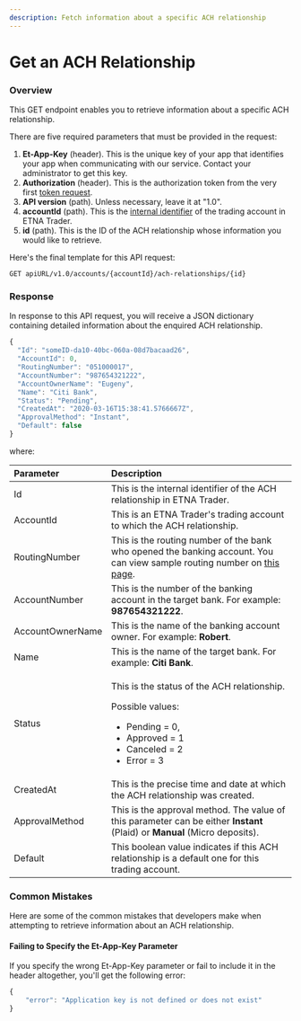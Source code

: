 ```yaml
---
description: Fetch information about a specific ACH relationship
---
```


# Get an ACH Relationship

### Overview

This GET endpoint enables you to retrieve information about a specific ACH relationship.

There are five required parameters that must be provided in the request:

1. **Et-App-Key** \(header\). This is the unique key of your app that identifies your app when communicating with our service. Contact your administrator to get this key.
2. **Authorization** \(header\). This is the authorization token from the very first [token request](../authentication/).
3. **API version** \(path\). Unless necessary, leave it at "1.0".
4. **accountId** \(path\). This is the [internal identifier](../user-accounts/list-users-accounts/) of the trading account in ETNA Trader.
5. **id** \(path\). This is the ID of the ACH relationship whose information you would like to retrieve.

Here's the final template for this API request:

```text
GET apiURL/v1.0/accounts/{accountId}/ach-relationships/{id}
```

### Response

In response to this API request, you will receive a JSON dictionary containing detailed information about the enquired ACH relationship.

```javascript
{
  "Id": "someID-da10-40bc-060a-08d7bacaad26",
  "AccountId": 0,
  "RoutingNumber": "051000017",
  "AccountNumber": "987654321222",
  "AccountOwnerName": "Eugeny",
  "Name": "Citi Bank",
  "Status": "Pending",
  "CreatedAt": "2020-03-16T15:38:41.5766667Z",
  "ApprovalMethod": "Instant",
  "Default": false
}
```

where:

<table>
  <thead>
    <tr>
      <th style="text-align:left">Parameter</th>
      <th style="text-align:left">Description</th>
    </tr>
  </thead>
  <tbody>
    <tr>
      <td style="text-align:left">Id</td>
      <td style="text-align:left">This is the internal identifier of the ACH relationship in ETNA Trader.</td>
    </tr>
    <tr>
      <td style="text-align:left">AccountId</td>
      <td style="text-align:left">This is an ETNA Trader&apos;s trading account to which the ACH relationship.</td>
    </tr>
    <tr>
      <td style="text-align:left">RoutingNumber</td>
      <td style="text-align:left">This is the routing number of the bank who opened the banking account.
        You can view sample routing number on <a href="https://bankorganizer.com/list-of-routing-numbers/#bank-of-america">this page</a>.</td>
    </tr>
    <tr>
      <td style="text-align:left">AccountNumber</td>
      <td style="text-align:left">This is the number of the banking account in the target bank. For example: <b>987654321222</b>.</td>
    </tr>
    <tr>
      <td style="text-align:left">AccountOwnerName</td>
      <td style="text-align:left">This is the name of the banking account owner. For example: <b>Robert</b>.</td>
    </tr>
    <tr>
      <td style="text-align:left">Name</td>
      <td style="text-align:left">This is the name of the target bank. For example: <b>Citi Bank</b>.</td>
    </tr>
    <tr>
      <td style="text-align:left">Status</td>
      <td style="text-align:left">
        <p>This is the status of the ACH relationship.</p>
        <p>Possible values:</p>
        <ul>
          <li>Pending = 0,</li>
          <li>Approved = 1</li>
          <li>Canceled = 2</li>
          <li>Error = 3</li>
        </ul>
      </td>
    </tr>
    <tr>
      <td style="text-align:left">CreatedAt</td>
      <td style="text-align:left">This is the precise time and date at which the ACH relationship was created.</td>
    </tr>
    <tr>
      <td style="text-align:left">ApprovalMethod</td>
      <td style="text-align:left">This is the approval method. The value of this parameter can be either <b>Instant </b>(Plaid)
        or <b>Manual</b> (Micro deposits).</td>
    </tr>
    <tr>
      <td style="text-align:left">Default</td>
      <td style="text-align:left">This boolean value indicates if this ACH relationship is a default one
        for this trading account.</td>
    </tr>
  </tbody>
</table>

### Common Mistakes

Here are some of the common mistakes that developers make when attempting to retrieve information about an ACH relationship. 

#### Failing to Specify the Et-App-Key Parameter

If you specify the wrong Et-App-Key parameter or fail to include it in the header altogether, you'll get the following error:

```javascript
{
    "error": "Application key is not defined or does not exist"
}
```

